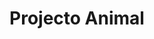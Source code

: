 ---
Numero: 140
title: Projecto Animal
Autor: Charles Eric Maine
Co-autor: 
Ano-de-Publicacao: 1969
Titulo-original: BEAST
Tradutor: Eurico da Fonseca
Co-tradutor: 
Ano-de-edicao: 1966
alias: Charles-Eric-Maine
Autor2-alias: 
Tradutor1-alias: Eurico-da-Fonseca
Tradutor2-alias: 
Titulo-link: 140-Projecto-Animal
Capa: Lima de Freitas
pags: 188
Capa-link: Lima-de-Freitas
---